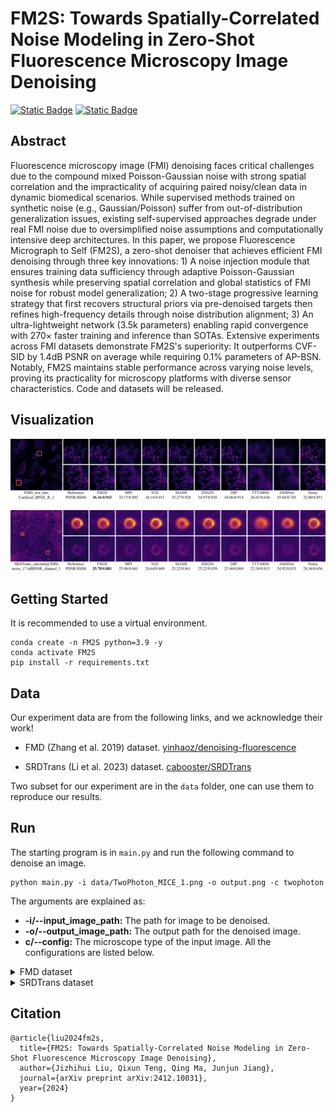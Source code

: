 # FM2S: Towards Spatially-Correlated Noise Modeling in Zero-Shot Fluorescence Microscopy Image Denoising

[![Static Badge](https://img.shields.io/badge/arXiv-2412.09613-red?logo=arxiv)](https://arxiv.org/abs/2412.10031)
[![Static Badge](https://img.shields.io/badge/License-Apache2.0-blue)](LICENSE)


## Abstract
Fluorescence microscopy image (FMI) denoising faces critical challenges due to the compound mixed Poisson-Gaussian noise with strong spatial correlation and the impracticality of acquiring paired noisy/clean data in dynamic biomedical scenarios. While supervised methods trained on synthetic noise (e.g., Gaussian/Poisson) suffer from out-of-distribution generalization issues, existing self-supervised approaches degrade under real FMI noise due to oversimplified noise assumptions and computationally intensive deep architectures. In this paper, we propose Fluorescence Micrograph to Self (FM2S), a zero-shot denoiser that achieves efficient FMI denoising through three key innovations: 1) A noise injection module that ensures training data sufficiency through adaptive Poisson-Gaussian synthesis while preserving spatial correlation and global statistics of FMI noise for robust model generalization; 2) A two-stage progressive learning strategy that first recovers structural priors via pre-denoised targets then refines high-frequency details through noise distribution alignment; 3) An ultra-lightweight network (3.5k parameters) enabling rapid convergence with 270× faster training and inference than SOTAs. Extensive experiments across FMI datasets demonstrate FM2S's superiority: It outperforms CVF-SID by 1.4dB PSNR on average while requiring 0.1% parameters of AP-BSN. Notably, FM2S maintains stable performance across varying noise levels, proving its practicality for microscopy platforms with diverse sensor characteristics. Code and datasets will be released.

## Visualization
![](assets/vis1.png)

![](assets/vis2.png)


## Getting Started
It is recommended to use a virtual environment.

	conda create -n FM2S python=3.9 -y
	conda activate FM2S
	pip install -r requirements.txt


## Data
Our experiment data are from the following links, and we acknowledge their work!
- FMD (Zhang et al. 2019) dataset. [yinhaoz/denoising-fluorescence](https://github.com/yinhaoz/denoising-fluorescence)

- SRDTrans (Li et al. 2023) dataset. [cabooster/SRDTrans](https://github.com/cabooster/SRDTrans)

Two subset for our experiment are in the `data` folder, one can use them to reproduce our results.


## Run
The starting program is in `main.py` and run the following command to denoise an image.

    python main.py -i data/TwoPhoton_MICE_1.png -o output.png -c twophoton

The arguments are explained as:
- **-i/--input_image_path:** The path for image to be denoised.
- **-o/--output_image_path:** The output path for the denoised image.
- **c/--config:** The microscope type of the input image. All the configurations are listed below.

<details>
<summary>FMD dataset</summary>

| Type       | HypParam | avg1 | avg2 | avg4 | avg8 | avg16 |
|------------|----------|:------:|:------:|:------:|:------:|:------:|
| **Confocal** | $\lambda$ |      |      | 2    |      |       |
|            | stride   |      |      | 75   |      |       |
|            | filter   |      |      | 3    |      |       |
|            | $k_g$      | 200  | 125  | 70   | 10   | 5     |
|            | $k_p$      | 30   | 95   | 195  | 240  | 650   |
|            | $\lambda_p$      | 70   | 285  | 485  | 650  | 1400  |
| **TwoPhoton** | $\lambda$ |      |      | 2    |      |       |
|            | stride   |      |      | 75   |      |       |
|            | filter   |      |      | 3    |      |       |
|            | $k_g$      | 175  | 150  | 90   | 20   | 15    |
|            | $k_p$      | 30   | 85   | 300  | 185  | 850   |
|            | $\lambda_p$      | 60   | 300  | 480  | 600  | 3800  |
| **WideField** | $\lambda$ | 1    |      |      |      |       |
|            | stride   |      |      | 75   |      |       |
|            | filter   |      |      | 11   |      |       |
|            | $k_g$      | 220  | 220  | 60   | 20   | 1     |
|            | $k_p$      | 45   | 100  | 650  | 600  | 1500  |
|            | $\lambda_p$      | 2000 | 2500 | 3500 | 4000 | 4800  |

</details>

<details>
<summary>SRDTrans dataset</summary>

| $\lambda$ | stride | filter | $k_g$ | $k_p$ | $\lambda_p$ |
|:---:|:------:|:------:|:------:|:------:|:------:|
|6	|5		|3	|60	|30	|150|

</details>

## Citation
```
@article{liu2024fm2s,
  title={FM2S: Towards Spatially-Correlated Noise Modeling in Zero-Shot Fluorescence Microscopy Image Denoising},
  author={Jizhihui Liu, Qixun Teng, Qing Ma, Junjun Jiang},
  journal={arXiv preprint arXiv:2412.10031},
  year={2024}
}
